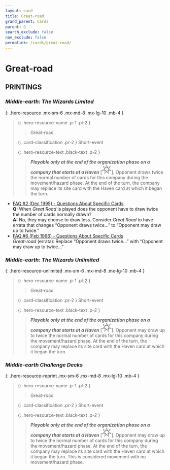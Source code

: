 ```yaml
---
layout: card
title: Great-road
grand_parent: Cards
parent: G
search_exclude: false
nav_exclude: false
permalink: /cards/great-road/
---
```


# Great-road


## PRINTINGS


### _Middle-earth: The Wizards Limited_

{: .hero-resource .mx-sm-6 .mx-md-8 .mx-lg-10 .mb-4 }
> {: .hero-resource-name .p-1 .pl-2 }
> > <div class="card-mp"></div>
> > <div class="card-name">Great-road</div>
>
> {: .card-classification .pr-2 }
> Short-event
>
> {: .hero-resource-text .black-text .p-2 }
> > ***Playable only at the end of the organization phase on a company that starts at a Haven*** <nobr>[<img src="/assets/images/free-haven.svg">]</nobr>. Opponent draws twice the normal number of cards for this company during the movement/hazard phase. At the end of the turn, the company may replace its site card with the Haven card at which it began the turn. 
> 

 - [FAQ #2 (Dec 1995) - Questions About Specific Cards](/original/rulings/faq-2/#questions-about-specific-cards)<br>**Q:** When _Great Road_ is played does the opponent have to draw twice the number of cards normally drawn?<br>**A:** No, they may choose to draw less. Consider _Great Road_ to have errata that changes “Opponent draws twice…” to “Opponent may draw up to twice.”
 - [FAQ #6 (Feb 1996) - Questions About Specific Cards](/original/rulings/faq-6/#questions-about-specific-cards)<br>_Great-road_ (errata): Replace “Opponent draws twice…” with “Opponent may draw up to twice…”

### _Middle-earth: The Wizards Unlimited_

{: .hero-resource-unlimited .mx-sm-6 .mx-md-8 .mx-lg-10 .mb-4 }
> {: .hero-resource-name .p-1 .pl-2 }
> > <div class="card-mp"></div>
> > <div class="card-name">Great-road</div>
>
> {: .card-classification .pr-2 }
> Short-event
>
> {: .hero-resource-text .black-text .p-2 }
> > ***Playable only at the end of the organization phase on a company that starts at a Haven*** <nobr>[<img src="/assets/images/free-haven.svg">]</nobr>. Opponent may draw up to twice the normal number of cards for this company during the movement/hazard phase. At the end of the turn, the company may replace its site card with the Haven card at which it began the turn. 
> 

### _Middle-earth Challenge Decks_

{: .hero-resource-reprint .mx-sm-6 .mx-md-8 .mx-lg-10 .mb-4 }
> {: .hero-resource-name .p-1 .pl-2 }
> > <div class="card-mp"></div>
> > <div class="card-name">Great-road</div>
>
> {: .card-classification .pr-2 }
> Short-event
>
> {: .hero-resource-text .black-text .p-2 }
> > ***Playable only at the end of the organization phase on a company that starts at a Haven*** <nobr>[<img src="/assets/images/free-haven.svg">]</nobr>. Opponent may draw up to twice the normal number of cards for this company during the movement/hazard phase. At the end of the turn, the company may replace its site card with the Haven card at which it began the turn. This is considered movement with no movement/hazard phase.
> 
